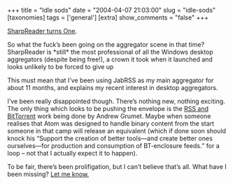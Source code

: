 +++
title = "Idle sods"
date = "2004-04-07 21:03:00"
slug = "idle-sods"
[taxonomies]
tags = ['general']
[extra]
show_comments = "false"
+++

[SharpReader turns One](http://www.hutteman.com/weblog/2004/04/06-175.html).

So what the fuck’s been going on the aggregator scene in that time? SharpReader is \*still\* the most professional of all the Windows desktop aggregators (despite being free!), a crown it took when it launched and looks unlikely to be forced to give up

This must mean that I’ve been using JabRSS as my main aggregator for about 11 months, and explains my recent interest in desktop aggregators.

I’ve been really disappointed though. There’s nothing new, nothing exciting. The only thing which looks to be pushing the envelope is the [RSS and BitTorrent](http://blogs.law.harvard.edu/tech/bitTorrent) work being done by Andrew Grumet. Maybe when someone realises that Atom was designed to handle binary content from the start someone in that camp will release an equivalent (which if done soon should knock his <q cite="http://blogs.law.harvard.edu/tech/bitTorrent#futureDirections">Support the creation of better tools—and create better ones ourselves—for production and consumption of BT-enclosure feeds.</q> for a loop – not that I actually expect it to happen).

To be fair, there’s been prolifigation, but I can’t believe that’s all. What have I been missing? [Let me know.](mailto:website@philwilson.org)
